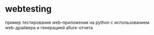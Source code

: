 # webtesting

пример тестирования web-приложения на python с использованием web-драйвера и генерацией allure-отчета
